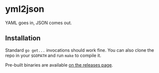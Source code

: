 # yml2json

YAML goes in, JSON comes out.

## Installation

Standard `go get...` invocations should work fine.
You can also clone the repo in your `$GOPATH` and run `make` to compile it.

Pre-built binaries are available [on the releases page][ghreleases].

[ghreleases]: https://github.com/wfleming/yml2json/releases
